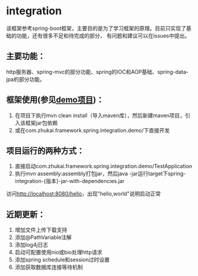 # integration
该框架参考spring-boot框架，主要目的是为了学习框架的原理。目前只实现了基础的功能，还有很多不足和待完成的部分，
有问题和建议可以在issues中提出。

## 主要功能：
http服务器、spring-mvc的部分功能、spring的IOC和AOP基础、spring-data-jpa的部分功能。

## 框架使用(参见[demo项目](https://github.com/zhukai-git/integration-demo))：
1. 在项目下执行mvn clean install（导入maven库），然后新建maven项目，引入该框架jar包依赖
2. 或在com.zhukai.framework.spring.integration.demo/下直接开发

## 项目运行的两种方式：
1. 直接启动com.zhukai.framework.spring.integration.demo/TestApplication
2. 执行mvn assembly:assembly打包jar，然后java -jar运行target下spring-integration-{版本}-jar-with-dependencies.jar

访问[http://localhost:8080/hello](http://localhost:8080/hello)，出现"hello,world"说明启动正常

## 近期更新：
1. 增加文件上传下载支持
2. 添加@PathVariable注解
3. 添加log4j日志
4. 启动可配置使用nio或bio处理http请求
5. 添加spring schedule和session过时设置
6. 添加获取数据库连接等待机制
